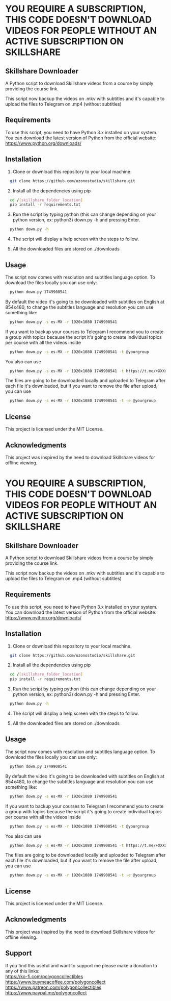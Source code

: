 # YOU REQUIRE A SUBSCRIPTION, THIS CODE DOESN'T DOWNLOAD VIDEOS FOR PEOPLE WITHOUT AN ACTIVE SUBSCRIPTION ON SKILLSHARE

## Skillshare Downloader
A Python script to download Skillshare videos from a course by simply providing the course link.

This script now backup the videos on .mkv with subtitles and it's capable to upload the files to Telegram on .mp4 (without subtitles)

## Requirements
To use this script, you need to have Python 3.x installed on your system. You can download the latest version of Python from the official website: https://www.python.org/downloads/

## Installation
1. Clone or download this repository to your local machine.
```bash
  git clone https://github.com/ozonostudio/skillshare.git

```
2. Install all the dependencies using pip
```bash
  cd /[skillshare_folder_location]
  pip install -r requirements.txt

```

3. Run the script by typing python (this can change depending on your python version, ex: python3) down.py -h and pressing Enter.
```bash
  python down.py -h

```

4. The script will display a help screen with the steps to follow.

5. All the downloaded files are stored on ./downloads

## Usage

The script now comes with resolution and subtitles language option.
To download the files locally you can use only:
```bash
  python down.py 1749908541

```
By default the video it's going to be downloaded with subtitles on English at 854x480, to change the subtitles language and resolution you can use something like:
```bash
  python down.py -s es-MX -r 1920x1080 1749908541

```
If you want to backup your courses to Telegram I recommend you to create a group with topics because the script it's going to create individual topics per course with all the videos inside
```bash
  python down.py -s es-MX -r 1920x1080 1749908541 -t @yourgroup

```
You also can use
```bash
  python down.py -s es-MX -r 1920x1080 1749908541 -t https://t.me/+XXXxxxXXXX

```
The files are going to be downloaded locally and uploaded to Telegram after each file it's downloaded, but if you want to remove the file after upload, you can use
```bash
  python down.py -s es-MX -r 1920x1080 1749908541 -t -e @yourgroup

```


## License
This project is licensed under the MIT License.

## Acknowledgments
This project was inspired by the need to download Skillshare videos for offline viewing.
# YOU REQUIRE A SUBSCRIPTION, THIS CODE DOESN'T DOWNLOAD VIDEOS FOR PEOPLE WITHOUT AN ACTIVE SUBSCRIPTION ON SKILLSHARE

## Skillshare Downloader
A Python script to download Skillshare videos from a course by simply providing the course link.

This script now backup the videos on .mkv with subtitles and it's capable to upload the files to Telegram on .mp4 (without subtitles)

## Requirements
To use this script, you need to have Python 3.x installed on your system. You can download the latest version of Python from the official website: https://www.python.org/downloads/

## Installation
1. Clone or download this repository to your local machine.
```bash
  git clone https://github.com/ozonostudio/skillshare.git

```
2. Install all the dependencies using pip
```bash
  cd /[skillshare_folder_location]
  pip install -r requirements.txt

```

3. Run the script by typing python (this can change depending on your python version, ex: python3) down.py -h and pressing Enter.
```bash
  python down.py -h

```

4. The script will display a help screen with the steps to follow.

5. All the downloaded files are stored on ./downloads

## Usage

The script now comes with resolution and subtitles language option.
To download the files locally you can use only:
```bash
  python down.py 1749908541

```
By default the video it's going to be downloaded with subtitles on English at 854x480, to change the subtitles language and resolution you can use something like:
```bash
  python down.py -s es-MX -r 1920x1080 1749908541

```
If you want to backup your courses to Telegram I recommend you to create a group with topics because the script it's going to create individual topics per course with all the videos inside
```bash
  python down.py -s es-MX -r 1920x1080 1749908541 -t @yourgroup

```
You also can use
```bash
  python down.py -s es-MX -r 1920x1080 1749908541 -t https://t.me/+XXXxxxXXXX

```
The files are going to be downloaded locally and uploaded to Telegram after each file it's downloaded, but if you want to remove the file after upload, you can use
```bash
  python down.py -s es-MX -r 1920x1080 1749908541 -t -e @yourgroup

```


## License
This project is licensed under the MIT License.

## Acknowledgments
This project was inspired by the need to download Skillshare videos for offline viewing.

## Support
If you find this useful and want to support me please make a donation to any of this links: <br />
https://ko-fi.com/polygoncollectibles <br />
https://www.buymeacoffee.com/polygoncollect <br />
https://www.patreon.com/polygoncollectibles <br />
https://www.paypal.me/polygoncollect <br />